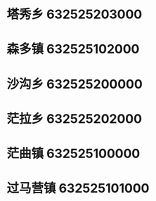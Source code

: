 # 塔秀乡 632525203000
# 森多镇 632525102000
# 沙沟乡 632525200000
# 茫拉乡 632525202000
# 茫曲镇 632525100000
# 过马营镇 632525101000
